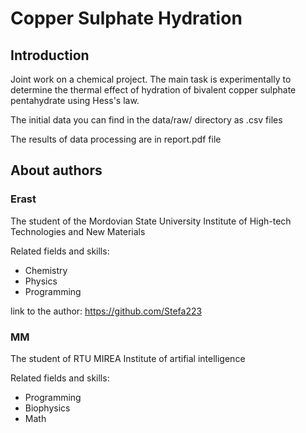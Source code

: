 # Copper Sulphate Hydration

## Introduction

Joint work on a chemical project.
The main task is experimentally to determine the thermal effect of hydration of bivalent copper sulphate pentahydrate using Hess's law.

The initial data you can find in the data/raw/ directory as .csv files

The results of data processing are in report.pdf file

## About authors

### Erast

The student of the Mordovian State University Institute of High-tech Technologies and New Materials

Related fields and skills:
- Chemistry
- Physics
- Programming

link to the author: https://github.com/Stefa223

### MM

The student of RTU MIREA Institute of artifial intelligence

Related fields and skills:
- Programming
- Biophysics
- Math
